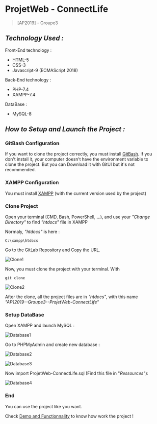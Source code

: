# ProjetWeb - ConnectLife
>[AP2019] - Groupe3

<h2><i>Technology Used :</i></h2>

Front-End technology :

- HTML-5
- CSS-3
- Javascript-9 (ECMAScript 2018)

Back-End technology :

- PHP-7.4
- XAMPP-7.4

DataBase :

- MySQL-8

<h2><i>How to Setup and Launch the Project :</i></h2>

### GitBash Configuration

If you want to clone the project correctly, you must install [GitBash](https://git-scm.com/downloads).
If you don't install it, your computer doesn't have the environment variable to clone the project.
But you can Download it with GitUI but it's not recommended.


### XAMPP Configuration

You must install [XAMPP](https://www.apachefriends.org/index.html) (with the current version used by the project)

### Clone Project

Open your terminal (CMD, Bash, PowerShell, ...), and use your <i>"Change Directory"</i> to find <i>"htdocs"</i> file in XAMPP

Normaly, <i>"htdocs"</i> is here :
```
C:\xampp\htdocs
```

Go to the GitLab Repository and Copy the URL.

![Clone1](https://user-images.githubusercontent.com/56682141/82815372-5450fc80-9e99-11ea-9d61-2ce8c3332c10.PNG)

Now, you must clone the project with your terminal. With 

```
git clone
```

![Clone2](https://user-images.githubusercontent.com/56682141/82818879-b0b71a80-9e9f-11ea-96a8-941819acff57.PNG)

After the clone, all the project files are in <i>"htdocs"</i>, with this name <i>"AP12019--Groupe3--ProjetWeb-ConnectLife"</i>

### Setup DataBase

Open XAMPP and launch MySQL :

![Database1](https://user-images.githubusercontent.com/56682141/83330546-eab56180-a28f-11ea-804d-b1e40fedfe97.PNG)

Go to PHPMyAdmin and create new database :

![Database2](https://user-images.githubusercontent.com/56682141/83330547-eb4df800-a28f-11ea-8063-9a653121bd6f.PNG)

![Database3](https://user-images.githubusercontent.com/56682141/83330544-ea1ccb00-a28f-11ea-91e4-5129ae0d0236.PNG)

Now import ProjetWeb-ConnectLife.sql (Find this file in "<i>Ressources</i>"):

![Database4](https://user-images.githubusercontent.com/56682141/83330545-eab56180-a28f-11ea-9060-035c969d92b8.PNG)

### End

You can use the project like you want.

Check [Demo and Functionnality](https://gitlab.com/T.Gadiffet/AP12019--Groupe3--ProjetWeb-ConnectLife/-/blob/master/README.md) to know how work the project !